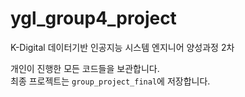 # ygl_group4_project
K-Digital 데이터기반 인공지능 시스템 엔지니어 양성과정 2차

개인이 진행한 모든 코드들을 보관합니다.\
최종 프로젝트는 `group_project_final`에 저장합니다.
